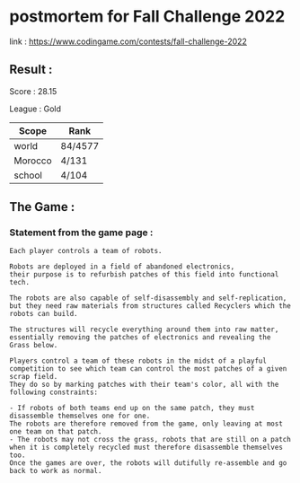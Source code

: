 # postmortem for Fall Challenge 2022

link : https://www.codingame.com/contests/fall-challenge-2022

## Result :

Score : 28.15

League : Gold

|  Scope  |  Rank   |
| ------- | ------- |
| world   | 84/4577 |
| Morocco |  4/131  |
| school  |  4/104  |

## The Game :
### Statement from the game page :
``` 
Each player controls a team of robots.

Robots are deployed in a field of abandoned electronics, 
their purpose is to refurbish patches of this field into functional tech.

The robots are also capable of self-disassembly and self-replication, 
but they need raw materials from structures called Recyclers which the robots can build.

The structures will recycle everything around them into raw matter, 
essentially removing the patches of electronics and revealing the Grass below.

Players control a team of these robots in the midst of a playful competition to see which team can control the most patches of a given scrap field. 
They do so by marking patches with their team's color, all with the following constraints:

- If robots of both teams end up on the same patch, they must disassemble themselves one for one. 
The robots are therefore removed from the game, only leaving at most one team on that patch.
- The robots may not cross the grass, robots that are still on a patch when it is completely recycled must therefore disassemble themselves too.
Once the games are over, the robots will dutifully re-assemble and go back to work as normal.
```